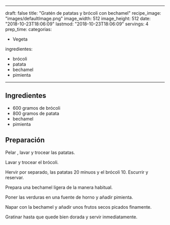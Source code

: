 
---
draft: false
title: "Gratén de patatas y brócoli con bechamel"
recipe_image: "images/defaultImage.png"
image_width: 512
image_height: 512
date: "2018-10-23T18:06:09"
lastmod: "2018-10-23T18:06:09"
servings: 4
prep_time: 
categorias:
  - Vegeta

ingredientes:
  - brócoli
  - patata
  - bechamel
  - pimienta
---

## Ingredientes
- 600 gramos de brócoli
- 800 gramos de patata
- bechamel
- pimienta

## Preparación
Pelar , lavar y trocear las patatas.

Lavar y trocear el brócoli.

Hervir por separado, las patatas 20 minuos y el brócoli 10. Escurrir y reservar.

Prepara una bechamel ligera de la manera habitual.

Poner las verduras en una fuente de horno y añadir pimienta.

Napar con la bechamel y añadir unos frutos secos picados finamente.

Gratinar hasta que quede bien dorada y servir inmediatamente.


